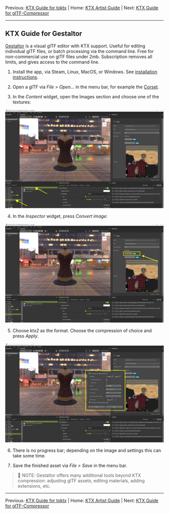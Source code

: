 Previous: [KTX Guide for toktx](KTXArtistGuide_toktx.md) | Home: [KTX Artist Guide](../KTXArtistGuide.md) | Next: [KTX Guide for glTF-Compressor](KTXArtistGuide_glTF-Compressor.md)

---

## KTX Guide for Gestaltor

[Gestaltor](https://gestaltor.io/) is a visual glTF editor with KTX support. Useful for editing individual glTF files, or batch processing via the command line. Free for non-commercial use on glTF files under 2mb. Subscription removes all limits, and gives access to the command line. 

1. Install the app, via Steam, Linux, MacOS, or Windows. See [installation instructions](https://gestaltor.help/started/installation.html). 

2. Open a glTF via _File > Open…_ in the menu bar, for example the [Corset](https://github.com/KhronosGroup/glTF-Sample-Assets/tree/main/Models/Corset#corset).

3. In the _Content_ widget, open the Images section and choose one of the textures:

![Gestaltor Content widget and Images list.](figures/gestaltor_ktx_2.jpg)

4. In the _Inspector_ widget, press _Convert image_:

![Gestaltor Inspector widget and Convert Image button.](figures/gestaltor_ktx_3.jpg)

5. Choose _ktx2_ as the format.  Choose the compression of choice and press _Apply_.

![Gestaltor Conversion popup with KTX options.](figures/gestaltor_ktx_4.jpg)

6. There is no progress bar; depending on the image and settings this can take some time. 

7. Save the finished asset via _File > Save_ in the menu bar.

> 📝 NOTE: 
> Gestaltor offers many additional tools beyond KTX compression: adjusting glTF assets, editing materials, adding extensions, etc.

---

Previous: [KTX Guide for toktx](KTXArtistGuide_toktx.md) | Home: [KTX Artist Guide](../KTXArtistGuide.md) | Next: [KTX Guide for glTF-Compressor](KTXArtistGuide_glTF-Compressor.md)
